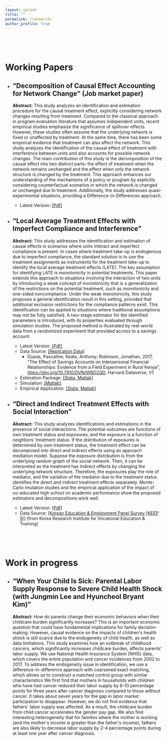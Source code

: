 ```yaml
---
layout: splash
title: ""
permalink: /research/
author_profile: true
---
```


<div style="margin-top: 100px;">
</div>


Working Papers
======
* “Decomposition of Causal Effect Accounting for Network Change” (Job market paper) 
  ---
    **Abstract:** This study analyzes an identification and estimation procedure for the causal treatment effect, explicitly considering network changes resulting from treatment. Compared to the classical approach in program evaluation literature that assumes independent units, recent empirical studies emphasize the significance of spillover effects. However, these studies often assume that the underlying network is fixed or unaffected by treatment. At the same time, there has been some empirical evidence that treatment can also affect the network. This study analyzes the identification of the causal effect of treatment with interference between units and also accounts for possible network changes. The main contribution of this study is the decomposition of the causal effect into two distinct parts: the effect of treatment when the network remains unchanged and the effect when only the network structure is changed by the treatment. This approach enhances our understanding of the mechanisms of a policy or program by explicitly considering counterfactual scenarios in which the network is changed or unchanged due to treatment. Additionally, the study addresses quasi-experimental situations, providing a Difference-in-Differences approach.

  * Latest Version: [[Pdf]](/assets/docs/JMP.pdf)

* “Local Average Treatment Effects with Imperfect Compliance and Interference”
  ---
    **Abstract:** This study addresses the identification and estimation of causal effects in scenarios where units interact and imperfect compliance is present. In cases where treatment take-up is endogenous due to imperfect compliance, the standard solution is to use the treatment assignments as instruments for the treatment take-up to identify the local average treatment effects (LATE). The key assumption for identifying LATE is monotonicity in potential treatments. This paper extends this approach to situations involving the interaction of two units by introducing a weak concept of monotonicity that is a generalization of the restrictions on the potential treatment, such as monotonicity and one-sided noncompliance. Under the weak monotonicity, this study proposes a general identification result in this setting, provided that additional exclusion restrictions for the compliance patterns exist. This identification can be applied to situations where traditional assumptions may not be fully satisfied. A two-stage estimator for the identified parameters is introduced, with its properties evaluated through simulation studies. The proposed method is illustrated by real-world data from a randomized experiment that provided access to a savings account.

  * Latest Version: [[Pdf]](/assets/docs/3YP.pdf)
  * Data Source: [[Replication Data]](https://dataverse.harvard.edu/dataset.xhtml?persistentId=doi:10.7910/DVN/WBD2QD)
    * Dupas, Pascaline; Keats, Anthony; Robinson, Jonathan, 2017, "The Effect of Savings Accounts on Interpersonal Financial Relationships: Evidence from a Field Experiment in Rural Kenya", https://doi.org/10.7910/DVN/WBD2QD, Harvard Dataverse, V1
  * Estimation Package: [[Stata, Matlab]](https://github.com/SiwonRyu/LATEs_Estimation)
  * Simulation: [[Matlab]](https://github.com/SiwonRyu/LATEs_Simulation)
  * Empirical Application: [[Stata, Matlab]](https://github.com/SiwonRyu/LATEs_Empirical)

* “Direct and Indirect Treatment Effects with Social Interaction”
  ---
    **Abstract:** This study analyzes identifications and estimations in the presence of social interactions. The potential outcomes are functions of own treatment status and exposures, and the exposure is a function of neighbors’ treatment status. If the distribution of exposures is determined by own treatment status, the treatment effect can be decomposed into direct and indirect effects using an approach mediation model. Suppose the exposure distribution is from the underlying random graph of the social network. Then, it can be interpreted as the treatment has indirect effects by changing the underlying network structure. Therefore, the exposures play the role of mediator, and the variation of the mediator due to the treatment status identifies the direct and indirect treatment effects separately. Monte-Carlo  imulation studies and the empirical application of the impact of co-educated high school on academic performance show the proposed estimators and decompositions work well.

  * Latest Version: [[Pdf]](/assets/docs/2YP.pdf)
  * Data Source: [[Korean Education & Employment Panel Survey (KEEP II)]](https://www.krivet.re.kr/eng/eu/eg/euCAADs.jsp) (from Korea Research Institute for Vocational Education & Training)

<!--
  * Estimation Package: [Stata, Matlab, Python, Julia, R]
  * Simulation: [[Matlab]](https://github.com/SiwonRyu/3YP_Simulation)
  * Empirical Application: [Stata]
-->

<div style="margin-top: 100px;">
</div>

Work in progress
======
* “When Your Child Is Sick: Parental Labor Supply Response to Severe Child Health Shock (with Jungmin Lee and Hyuncheol Bryant Kim)”
  ---
  **Abstract:** How do parents change their economic behaviors when their childcare burden significantly increases? This is an important economic question that could have fundamental implications for family decision-making. However, causal evidence on the impacts of children's health shock is still scarce due to the endogeneity of child health, as well as data limitations. 
  This study examines how an outbreak of childhood cancers, which significantly increases childcare burden, affects parents' labor supply. We use National Health Insurance System (NHIS) data, which covers the entire population and cancer incidences from 2002 to 2017. To address the endogeneity issue in identification, we use a difference-in-difference approach with coarsened exact matching, which allows us to construct a matched control group with similar characteristics
  We first find that mothers in households with children who have had cancer reduced their labor supply by 8-10 percentage points for three years after cancer diagnosis compared to those without cancer. It takes about seven years for the gap in labor market participation to disappear. However, we do not find evidence that fathers' labor supply was affected. As a result, the childcare burden from child cancer accelerates the gender pay gap. We also find interesting heterogeneity that for families where the mother is working (and the mother's income is greater than the father's income), fathers are also likely to decrease labor supply by 2-4 percentage points during at least one year after cancer diagnosis.
